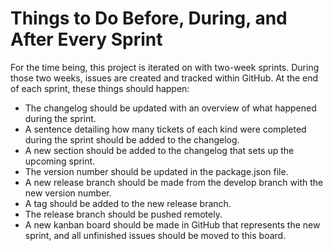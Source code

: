 # Things to Do Before, During, and After Every Sprint

For the time being, this project is iterated on with two-week sprints. During those two weeks, issues are created and tracked within GitHub. At the end of each sprint, these things should happen:

- The changelog should be updated with an overview of what happened during the sprint.
- A sentence detailing how many tickets of each kind were completed during the sprint should be added to the changelog.
- A new section should be added to the changelog that sets up the upcoming sprint.
- The version number should be updated in the package.json file.
- A new release branch should be made from the develop branch with the new version number.
- A tag should be added to the new release branch.
- The release branch should be pushed remotely.
- A new kanban board should be made in GitHub that represents the new sprint, and all unfinished issues should be moved to this board.